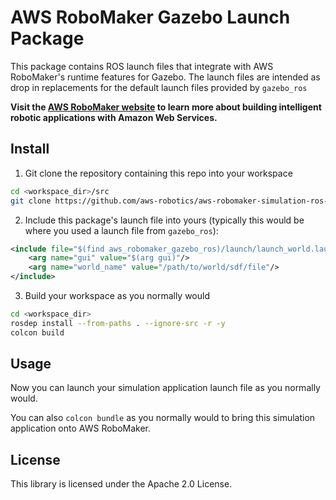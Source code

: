 # AWS RoboMaker Gazebo Launch Package

This package contains ROS launch files that integrate with AWS RoboMaker's runtime features for Gazebo. The launch files are intended as drop in replacements for the default launch files provided by `gazebo_ros`

**Visit the [AWS RoboMaker website](https://aws.amazon.com/robomaker/) to learn more about building intelligent robotic applications with Amazon Web Services.**

## Install

1. Git clone the repository containing this repo into your workspace
```bash
cd <workspace_dir>/src
git clone https://github.com/aws-robotics/aws-robomaker-simulation-ros-pkgs.git
```

2. Include this package's launch file into yours (typically this would be where you used a launch file from `gazebo_ros`):
```xml
<include file="$(find aws_robomaker_gazebo_ros)/launch/launch_world.launch">
    <arg name="gui" value="$(arg gui)"/>
    <arg name="world_name" value="/path/to/world/sdf/file"/>
</include>
```

3. Build your workspace as you normally would
```bash
cd <workspace_dir>
rosdep install --from-paths . --ignore-src -r -y
colcon build
```

## Usage

Now you can launch your simulation application launch file as you normally would.

You can also `colcon bundle` as you normally would to bring this simulation application onto AWS RoboMaker.


## License

This library is licensed under the Apache 2.0 License. 
